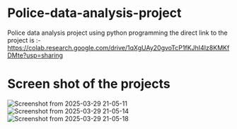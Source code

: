 # Police-data-analysis-project
Police data analysis project using python programming 
the direct link to the project is :- https://colab.research.google.com/drive/1qXgUAy20gvoTcP1fKJhI4Iz8KMKfDMte?usp=sharing
# Screen shot of the projects 
![Screenshot from 2025-03-29 21-05-11](https://github.com/user-attachments/assets/33b6e4a7-745f-4a0b-842e-0ef8863dbc17)
![Screenshot from 2025-03-29 21-05-14](https://github.com/user-attachments/assets/29e217d5-cf2a-49a8-a32f-a854f1da100e)
![Screenshot from 2025-03-29 21-05-18](https://github.com/user-attachments/assets/722f3271-4c39-4281-a357-7af0cb26ae24)
